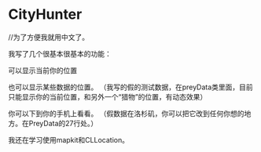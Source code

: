 # CityHunter

//为了方便我就用中文了。

我写了几个很基本很基本的功能：

可以显示当前你的位置

也可以显示某些数据的位置。
（我写的假的测试数据，在preyData类里面，目前只能显示你的当前位置，和另外一个“猎物”的位置，有动态效果）



你可以下到你的手机上看看。
（假数据在洛杉矶，你可以把它改到任何你想的地方。在PreyData的27行处。）


我还在学习使用mapkit和CLLocation。

